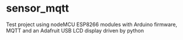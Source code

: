# sensor_mqtt
Test project using nodeMCU ESP8266 modules with Arduino firmware, MQTT and an Adafruit USB LCD display driven by python
